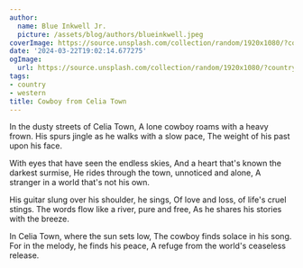 ```yaml
---
author:
  name: Blue Inkwell Jr.
  picture: /assets/blog/authors/blueinkwell.jpeg
coverImage: https://source.unsplash.com/collection/random/1920x1080/?country
date: '2024-03-22T19:02:14.677275'
ogImage:
  url: https://source.unsplash.com/collection/random/1920x1080/?country
tags:
- country
- western
title: Cowboy from Celia Town
---
```


In the dusty streets of Celia Town,
A lone cowboy roams with a heavy frown.
His spurs jingle as he walks with a slow pace,
The weight of his past upon his face.

With eyes that have seen the endless skies,
And a heart that's known the darkest surmise,
He rides through the town, unnoticed and alone,
A stranger in a world that's not his own.

His guitar slung over his shoulder, he sings,
Of love and loss, of life's cruel stings.
The words flow like a river, pure and free,
As he shares his stories with the breeze.

In Celia Town, where the sun sets low,
The cowboy finds solace in his song.
For in the melody, he finds his peace,
A refuge from the world's ceaseless release.